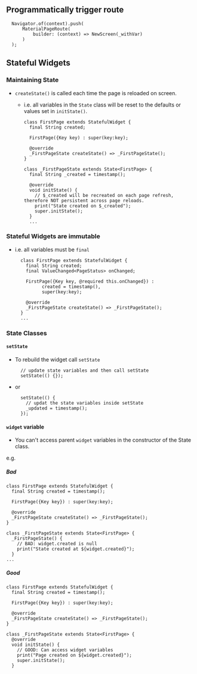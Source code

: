 ## Programmatically trigger route

      Navigator.of(context).push(
          MaterialPageRoute(
              builder: (context) => NewScreen(_withVar)
          )
      );


## Stateful Widgets

### Maintaining State

- `createState()` is called each time the page is reloaded on screen.
  - i.e. all variables in the `State` class will be reset to the defaults or values set in `initState()`.

		class FirstPage extends StatefulWidget {
		  final String created;
		
		  FirstPage({Key key) : super(key:key);
		
		  @override
		  _FirstPageState createState() => _FirstPageState();
		}
		
		class _FirstPageState extends State<FirstPage> {
		  final String _created = timestamp();

		  @override
		  void initState() {
            // $_created will be recreated on each page refresh, therefore NOT persistent across page reloads.
		    print("State created on $_created");
		    super.initState();
		  }
		  ...



### Stateful Widgets are immutable

- i.e. all variables must be `final`

		class FirstPage extends StatefulWidget {
		  final String created;
		  final ValueChanged<PageStatus> onChanged;
		
		  FirstPage({Key key, @required this.onChanged}) :
		        created = timestamp(),
		        super(key:key);
		
		  @override
		  _FirstPageState createState() => _FirstPageState();
		}
		...


### State Classes

#### `setState`

- To rebuild the widget call `setState`

		// update state variables and then call setState
		setState(() {});

- or

        setState(() {
          // updat the state variables inside setState
          _updated = timestamp();
        });


#### `widget` variable

- You can't access parent `widget` variables in the constructor of the State class.

e.g.

##### Bad

	class FirstPage extends StatefulWidget {
	  final String created = timestamp();
	
	  FirstPage({Key key}) : super(key:key);
	
	  @override
	  _FirstPageState createState() => _FirstPageState();
	}
	
	class _FirstPageState extends State<FirstPage> {
	  _FirstPageState() {
	  	// BAD: widget.created is null
	    print("State created at ${widget.created}");
	  }
	...

##### Good

	class FirstPage extends StatefulWidget {
	  final String created = timestamp();
	
	  FirstPage({Key key}) : super(key:key);
	
	  @override
	  _FirstPageState createState() => _FirstPageState();
	}
	
	class _FirstPageState extends State<FirstPage> {
	  @override
	  void initState() {
	  	// GOOD: Can access widget variables
	    print("Page created on ${widget.created}");
	    super.initState();
	  }


